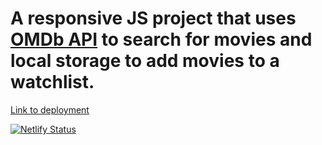 # A responsive JS project that uses [OMDb API](https://www.omdbapi.com/) to search for movies and local storage to add movies to a watchlist.

[Link to deployment](https://kailasmoviewatchlist.netlify.app)

[![Netlify Status](https://api.netlify.com/api/v1/badges/bca7e040-7d2f-4833-859a-a5f520a51d02/deploy-status)](https://app.netlify.com/sites/kailasmoviewatchlist/deploys)


